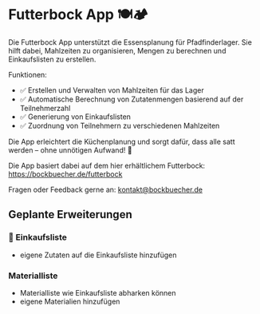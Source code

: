 # Futterbock App 🍽️🏕️

Die Futterbock App unterstützt die Essensplanung für Pfadfinderlager. Sie hilft dabei, Mahlzeiten zu
organisieren, Mengen zu berechnen und Einkaufslisten zu erstellen.

Funktionen:

- ✅ Erstellen und Verwalten von Mahlzeiten für das Lager
- ✅ Automatische Berechnung von Zutatenmengen basierend auf der Teilnehmerzahl
- ✅ Generierung von Einkaufslisten
- ✅ Zuordnung von Teilnehmern zu verschiedenen Mahlzeiten

Die App erleichtert die Küchenplanung und sorgt dafür, dass alle satt werden – ohne unnötigen
Aufwand! 🚀


Die App basiert dabei auf dem hier erhältlichem Futterbock: https://bockbuecher.de/futterbock

Fragen oder Feedback gerne an: <a href="mailto:kontakt@bockbuecher.de">kontakt@bockbuecher.de</a>

## Geplante Erweiterungen

### 🛒 Einkaufsliste

- eigene Zutaten auf die Einkaufsliste hinzufügen

### Materialliste

- Materialliste wie Einkaufsliste abharken können
- eigene Materialien hinzufügen

